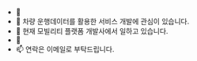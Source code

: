 - 👋 
- 👀 차량 운행데이터를 활용한 서비스 개발에 관심이 있습니다.
- 🌱 현재 모빌리티 플랫폼 개발사에서 일하고 있습니다.
- 💞️ 
- 📫 연락은 이메일로 부탁드립니다.

<!---
parkjinyong12/parkjinyong12 is a ✨ special ✨ repository because its `README.md` (this file) appears on your GitHub profile.
You can click the Preview link to take a look at your changes.
--->
